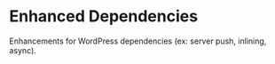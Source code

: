 # Enhanced Dependencies

Enhancements for WordPress dependencies (ex: server push, inlining, async).

